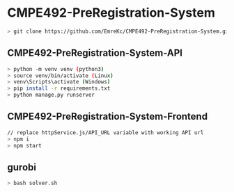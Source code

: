 # CMPE492-PreRegistration-System
```sh
> git clone https://github.com/EmreKc/CMPE492-PreRegistration-System.git
```
    
## CMPE492-PreRegistration-System-API
```sh
> python -m venv venv (python3)
> source venv/bin/activate (Linux)
> venv\Scripts\activate (Windows)
> pip install -r requirements.txt
> python manage.py runserver   
```
    
    
## CMPE492-PreRegistration-System-Frontend
```sh
// replace httpService.js/API_URL variable with working API url
> npm i
> npm start   
```

## gurobi
```sh
> bash solver.sh
```
    